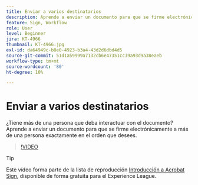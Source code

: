 ```yaml
---
title: Enviar a varios destinatarios
description: Aprende a enviar un documento para que se firme electrónicamente a más de una persona exactamente en el orden que desees
feature: Sign, Workflow
role: User
level: Beginner
jira: KT-4966
thumbnail: KT-4966.jpg
exl-id: da64949c-b8e0-4923-b3a4-43d2d6dbd4d5
source-git-commit: 51d1a59999a7132cb6e47351cc39a93d9a38eaeb
workflow-type: tm+mt
source-wordcount: '80'
ht-degree: 10%

---
```


# Enviar a varios destinatarios

¿Tiene más de una persona que deba interactuar con el documento? Aprende a enviar un documento para que se firme electrónicamente a más de una persona exactamente en el orden que desees.

>[!VIDEO](https://video.tv.adobe.com/v/3425279?quality=12&learn=on&hidetitle=true&captions=spa)

>[!TIP]
>
>Este vídeo forma parte de la lista de reproducción [Introducción a Acrobat Sign](https://experienceleague.adobe.com/es/playlists/acrobat-sign-get-started-business-users), disponible de forma gratuita para el Experience League.
